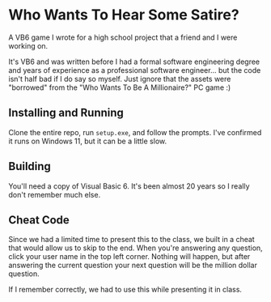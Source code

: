 # Who Wants To Hear Some Satire?
A VB6 game I wrote for a high school project that a friend and I were working on.

It's VB6 and was written before I had a formal software engineering degree and years of experience as a professional software engineer... but the code isn't half bad if I do say so myself.  Just ignore that the assets were "borrowed" from the "Who Wants To Be A Millionaire?" PC game :)

## Installing and Running
Clone the entire repo, run `setup.exe`, and follow the prompts.  I've confirmed it runs on Windows 11, but it can be a little slow.

## Building
You'll need a copy of Visual Basic 6.  It's been almost 20 years so I really don't remember much else.

## Cheat Code
Since we had a limited time to present this to the class, we built in a cheat that would allow us to skip to the end.  When you're answering any question, click your user name in the top left corner.  Nothing will happen, but after answering the current question your next question will be the million dollar question.

If I remember correctly, we had to use this while presenting it in class.